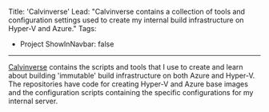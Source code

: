 Title: 'Calvinverse'
Lead: "Calvinverse contains a collection of tools and configuration settings used to create my internal build infrastructure on Hyper-V and Azure."
Tags:
  - Project
ShowInNavbar: false
---

[Calvinverse](https://github.com/Calvinverse) contains the scripts and tools that I use to create and learn about building 'immutable' build infrastructure on both Azure and Hyper-V.
The repositories have code for creating Hyper-V and Azure base images and the configuration scripts containing the specific configurations for my internal server.
